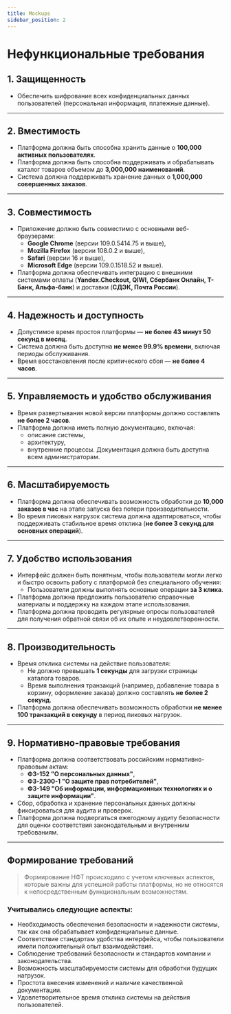 ```yaml
---
title: Mockups
sidebar_position: 2
---
```

# **Нефункциональные требования**

## 1. **Защищенность**
- Обеспечить шифрование всех конфиденциальных данных пользователей (персональная информация, платежные данные).

---

## 2. **Вместимость**
- Платформа должна быть способна хранить данные о **100,000 активных пользователях**.
- Платформа должна быть способна поддерживать и обрабатывать каталог товаров объемом до **3,000,000 наименований**.
- Система должна поддерживать хранение данных о **1,000,000 совершенных заказов**.

---

## 3. **Совместимость**
- Приложение должно быть совместимо с основными веб-браузерами: 
  - **Google Chrome** (версии 109.0.5414.75 и выше),
  - **Mozilla Firefox** (версии 108.0.2 и выше),
  - **Safari** (версии 16 и выше),
  - **Microsoft Edge** (версии 109.0.1518.52 и выше).
- Платформа должна обеспечивать интеграцию с внешними системами оплаты (**Yandex.Checkout, QIWI, Сбербанк Онлайн, Т-Банк, Альфа-банк**) и доставки (**СДЭК, Почта России**).

---

## 4. **Надежность и доступность**
- Допустимое время простоя платформы — **не более 43 минут 50 секунд в месяц**.
- Система должна быть доступна **не менее 99.9% времени**, включая периоды обслуживания.
- Время восстановления после критического сбоя — **не более 4 часов**.

---

## 5. **Управляемость и удобство обслуживания**
- Время развертывания новой версии платформы должно составлять **не более 2 часов**.
- Платформа должна иметь полную документацию, включая:
  - описание системы,
  - архитектуру,
  - внутренние процессы.
  Документация должна быть доступна всем администраторам.

---

## 6. **Масштабируемость**
- Платформа должна обеспечивать возможность обработки до **10,000 заказов в час** на этапе запуска без потери производительности.
- Во время пиковых нагрузок система должна адаптироваться, чтобы поддерживать стабильное время отклика (**не более 3 секунд для основных операций**).

---

## 7. **Удобство использования**
- Интерфейс должен быть понятным, чтобы пользователи могли легко и быстро освоить работу с платформой без специального обучения:
  - Пользователи должны выполнять основные операции **за 3 клика**.
- Платформа должна предложить пользователю справочные материалы и поддержку на каждом этапе использования.
- Платформа должна проводить регулярные опросы пользователей для получения обратной связи об их опыте и неудовлетворенности.

---

## 8. **Производительность**
- Время отклика системы на действие пользователя:
  - Не должно превышать **1 секунды** для загрузки страницы каталога товаров.
  - Время выполнения транзакций (например, добавление товара в корзину, оформление заказа) должно составлять **не более 2 секунд**.
- Платформа должна обеспечивать возможность обработки **не менее 100 транзакций в секунду** в период пиковых нагрузок.

---

## 9. **Нормативно-правовые требования**
- Платформа должна соответствовать российским нормативно-правовым актам:
  - **ФЗ-152 "О персональных данных"**,  
  - **ФЗ-2300-1 "О защите прав потребителей"**,  
  - **ФЗ-149 "Об информации, информационных технологиях и о защите информации"**.
- Сбор, обработка и хранение персональных данных должны фиксироваться для аудита и проверок.
- Платформа должна подвергаться ежегодному аудиту безопасности для оценки соответствия законодательным и внутренним требованиям.

---

## Формирование требований
> Формирование НФТ происходило с учетом ключевых аспектов, которые важны для успешной работы платформы, но не относятся к непосредственным функциональным возможностям.

### Учитывались следующие аспекты:
- Необходимость обеспечения безопасности и надежности системы, так как она обрабатывает конфиденциальные данные.
- Соответствие стандартам удобства интерфейса, чтобы пользователи имели положительный опыт взаимодействия.
- Соблюдение требований безопасности и стандартов компании и законодательства.
- Возможность масштабируемости системы для обработки будущих нагрузок.
- Простота внесения изменений и наличие качественной документации.
- Удовлетворительное время отклика системы на действия пользователей.

